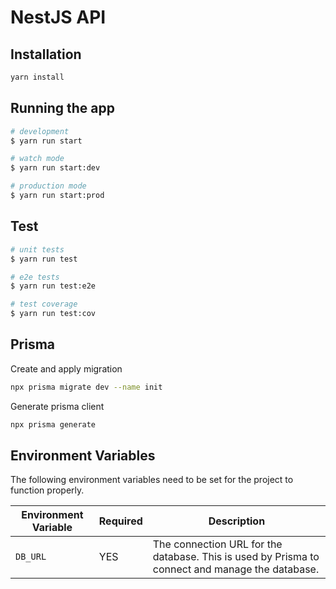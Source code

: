 # NestJS API

## Installation

```bash
yarn install
```

## Running the app

```bash
# development
$ yarn run start

# watch mode
$ yarn run start:dev

# production mode
$ yarn run start:prod
```

## Test

```bash
# unit tests
$ yarn run test

# e2e tests
$ yarn run test:e2e

# test coverage
$ yarn run test:cov
```

## Prisma

Create and apply migration

```bash
npx prisma migrate dev --name init
```

Generate prisma client

```bash
npx prisma generate
```

## Environment Variables

The following environment variables need to be set for the project to function properly.

| Environment Variable | Required | Description                                         |
|----------------------|----------|-----------------------------------------------------|
| `DB_URL`             | YES      | The connection URL for the database. This is used by Prisma to connect and manage the database. |
